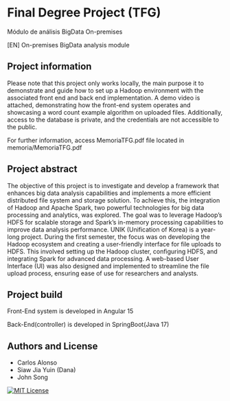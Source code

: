 # Final Degree Project (TFG)

Módulo de análisis BigData On-premises

[EN] On-premises BigData analysis module

## Project information
Please note that this project only works locally, the main purpose it to demonstrate and guide how to set up a Hadoop environment with the associated front end and back end implementation. A demo video is attached, demonstrating how the front-end system operates and showcasing a word count example algorithm on uploaded files. Additionally, access to the database is private, and the credentials are not accessible to the public.

For further information, access MemoriaTFG.pdf file located in memoria/MemoriaTFG.pdf

## Project abstract  
The objective of this project is to investigate and develop a framework that enhances big data analysis capabilities and  implements a more efficient distributed file system and storage solution. To achieve this, the integration of Hadoop and Apache Spark, two powerful technologies for big data processing and analytics, was explored. The goal was to leverage Hadoop’s HDFS for scalable storage and Spark’s in-memory processing capabilities to improve data analysis performance.
UNIK (Unification of Korea) is a year-long project. During the first semester, the focus was on developing the Hadoop ecosystem and creating a user-friendly interface for file uploads to HDFS. This involved setting up the Hadoop cluster, configuring HDFS, and integrating Spark for advanced data processing. A web-based User Interface (UI) was also designed and implemented to streamline the file upload process, ensuring ease of use for researchers and analysts.

## Project build
Front-End system is developed in Angular 15

Back-End(controller) is developed in SpringBoot(Java 17)

## Authors and License
  - Carlos Alonso
  - Siaw Jia Yuin (Dana)
  - John Song

[![MIT License](https://img.shields.io/badge/License-MIT-green.svg)](https://choosealicense.com/licenses/mit/)


